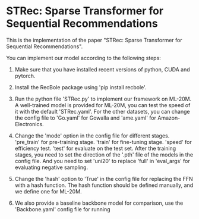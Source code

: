# STRec: Sparse Transformer for Sequential Recommendations

This is the implementation of the paper "STRec: Sparse Transformer for Sequential Recommendations".

You can implement our model according to the following steps:

1. Make sure that you have installed recent versions of python, CUDA and pytorch.

2. Install the RecBole package using 'pip install recbole'.

3. Run the python file 'STRec.py' to implement our framework on ML-20M. A well-trained model is provided for ML-20M, you can  test the speed of it with the default 'STRec.yaml'. For the other datasets, you can change the config file to 'Go.yaml' for Gowalla and 'ame.yaml' for Amazon-Electronics.

4. Change the 'mode' option in the config file for different stages.
    'pre_train' for pre-training stage.
    'train' for fine-tuning stage.
    'speed' for efficiency test.
    'test' for evaluate on the test set.
    After the training stages, you need to set the direction of the '.pth' file of the models in the config file. And you need to set 'uni20' to replace 'full' in 'eval_args' for evaluating negative sampling.
   
5. Change the 'hash' option to 'True' in the config file for replacing the FFN with a hash function. The hash function should be defined manually, and we define one for ML-20M.

6. We also provide a baseline backbone model for comparison, use the 'Backbone.yaml' config file for running

